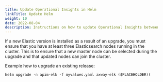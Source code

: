 ```yaml
---
title: Update Operational Insights in Helm
linkTitle: Update Helm
weight: 10
date: 2022-08-04
description: Instructions on how to update Operational Insights between versions in a Helm chart.
---
```


If a new Elastic version is installed as a result of an upgrade, you must ensure that you have at least three Elasticsearch nodes running in the cluster. This is to ensure that a new master node can be selected during the upgrade and that updated nodes can join the cluster.

Example how to upgrade an existing release:

```
helm upgrade -n apim-elk -f myvalues.yaml axway-elk ($PLACEHOLDER))
```

